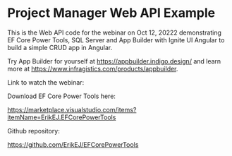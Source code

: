 # Project Manager Web API Example

This is the Web API code for the webinar on Oct 12, 20222 demonstrating EF Core Power Tools, SQL Server and App Builder with Ignite UI Angular to build a simple CRUD app in Angular.

Try App Builder for yourself at https://appbuilder.indigo.design/ and learn more at https://www.infragistics.com/products/appbuilder.

Link to watch the webinar:



Download EF Core Power Tools here:

https://marketplace.visualstudio.com/items?itemName=ErikEJ.EFCorePowerTools

Github repository:

https://github.com/ErikEJ/EFCorePowerTools

